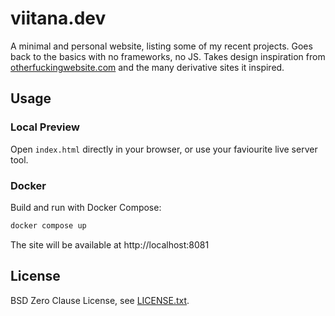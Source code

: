 # viitana.dev

A minimal and personal website, listing some of my recent projects. Goes back to the basics with no frameworks, no JS. Takes design inspiration from [otherfuckingwebsite.com](http://motherfuckingwebsite.com) and the many derivative sites it inspired.

## Usage

### Local Preview
Open `index.html` directly in your browser, or use your faviourite live server tool.

### Docker
Build and run with Docker Compose:

```sh
docker compose up
```

The site will be available at http://localhost:8081

## License
BSD Zero Clause License, see [LICENSE.txt](LICENSE.txt).
